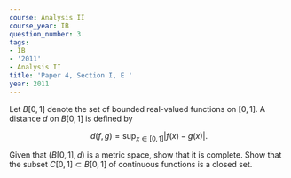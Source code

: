 ```yaml
---
course: Analysis II
course_year: IB
question_number: 3
tags:
- IB
- '2011'
- Analysis II
title: 'Paper 4, Section I, E '
year: 2011
---
```




Let $B[0,1]$ denote the set of bounded real-valued functions on $[0,1]$. A distance $d$ on $B[0,1]$ is defined by

$$d(f, g)=\sup _{x \in[0,1]}|f(x)-g(x)| .$$

Given that $(B[0,1], d)$ is a metric space, show that it is complete. Show that the subset $C[0,1] \subset B[0,1]$ of continuous functions is a closed set.